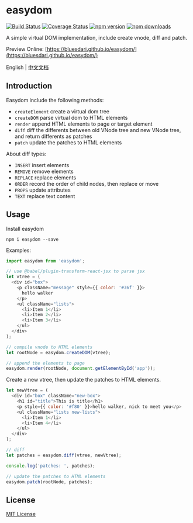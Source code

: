 # easydom

[![Build Status][travis-image]][travis-url]
[![Coverage Status](https://coveralls.io/repos/github/bluesdari/easydom/badge.svg?branch=master)](https://coveralls.io/github/bluesdari/easydom?branch=master)
[![npm version][npm-version-image]](npm-url)
[![npm downloads][npm-download-image]][npm-url]

[npm-version-image]: https://img.shields.io/npm/v/easydom.svg?style=flat-square
[npm-download-image]: https://img.shields.io/npm/dm/easydom.svg?style=flat-square
[npm-url]: https://www.npmjs.com/package/easydom
[travis-image]: https://travis-ci.org/bluesdari/easydom.svg?branch=master
[travis-url]: https://travis-ci.org/bluesdari/easydom

A simple virtual DOM implementation, include create vnode, diff and patch.

Preview Online: [https://bluesdari.github.io/easydom/](https://bluesdari.github.io/easydom/)

English | [中文文档](./README_zh_cn.md)

## Introduction

Easydom include the following methods:

- `createElement` create a virtual dom tree
- `createDOM` parse virtual dom to HTML elements
- `render` append HTML elements to page or target element
- `diff` diff the differents between old VNode tree and new VNode tree, and return differents as patches
- `patch` update the patches to HTML elements

About diff types:

- `INSERT` insert elements
- `REMOVE` remove elements
- `REPLACE` replace elements
- `ORDER` record the order of child nodes, then replace or move
- `PROPS` update attributes
- `TEXT` replace text content

## Usage

Install easydom

```shell
npm i easydom --save
```

Examples:

```js
import easydom from 'easydom';

// use @babel/plugin-transform-react-jsx to parse jsx
let vtree = (
  <div id="box">
    <p className="message" style={{ color: '#36f' }}>
      hello walker
    </p>
    <ul className="lists">
      <li>Item 1</li>
      <li>Item 2</li>
      <li>Item 3</li>
    </ul>
  </div>
);

// compile vnode to HTML elements
let rootNode = easydom.createDOM(vtree);

// append the elements to page
easydom.render(rootNode, document.getElementById('app'));
```

Create a new vtree, then update the patches to HTML elements.

```js
let newVtree = (
  <div id="box" className="new-box">
    <h1 id="title">This is title</h1>
    <p style={{ color: '#f80' }}>hello walker, nick to meet you</p>
    <ul className="lists new-lists">
      <li>Item 1</li>
      <li>Item 4</li>
    </ul>
  </div>
);

// diff
let patches = easydom.diff(vtree, newVtree);

console.log('patches: ', patches);

// update the patches to HTML elements
easydom.patch(rootNode, patches);
```

## License

[MIT License](./LICENSE)
